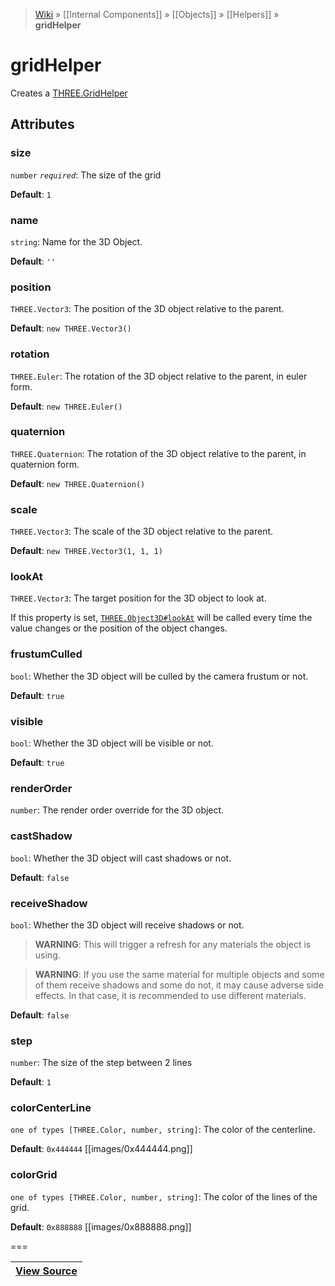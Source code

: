 > [Wiki](Home) » [[Internal Components]] » [[Objects]] » [[Helpers]] » **gridHelper**

# gridHelper

Creates a [THREE.GridHelper](https://threejs.org/docs/index.html#Reference/Extras.Helpers/GridHelper)

## Attributes

### size
``` number ``` *``` required ```*: The size of the grid

**Default**: `1`

### name
``` string ```: Name for the 3D Object.

**Default**: `''`

### position
``` THREE.Vector3 ```: The position of the 3D object relative to the parent.

**Default**: `new THREE.Vector3()`

### rotation
``` THREE.Euler ```: The rotation of the 3D object relative to the parent, in euler form.

**Default**: `new THREE.Euler()`

### quaternion
``` THREE.Quaternion ```: The rotation of the 3D object relative to the parent, in quaternion form.

**Default**: `new THREE.Quaternion()`

### scale
``` THREE.Vector3 ```: The scale of the 3D object relative to the parent.

**Default**: `new THREE.Vector3(1, 1, 1)`

### lookAt
``` THREE.Vector3 ```: The target position for the 3D object to look at.

If this property is set, [`THREE.Object3D#lookAt`](http://threejs.org/docs/#Reference/Core/Object3D.lookAt) will be called every time the value changes or the position of the object changes.

### frustumCulled
``` bool ```: Whether the 3D object will be culled by the camera frustum or not.

**Default**: `true`

### visible
``` bool ```: Whether the 3D object will be visible or not.

**Default**: `true`

### renderOrder
``` number ```: The render order override for the 3D object.

### castShadow
``` bool ```: Whether the 3D object will cast shadows or not.

**Default**: `false`

### receiveShadow
``` bool ```: Whether the 3D object will receive shadows or not.
> **WARNING**: This will trigger a refresh for any materials the object is using.

> **WARNING**: If you use the same material for multiple objects and some of them receive shadows and some do not, it may cause adverse side effects. In that case, it is recommended to use different materials.

**Default**: `false`

### step
``` number ```: The size of the step between 2 lines

**Default**: `1`

### colorCenterLine
``` one of types [THREE.Color, number, string] ```: The color of the centerline.

**Default**: `0x444444` [[images/0x444444.png]]

### colorGrid
``` one of types [THREE.Color, number, string] ```: The color of the lines of the grid.

**Default**: `0x888888` [[images/0x888888.png]]

===

|**[View Source](../blob/master/src/lib/descriptors/Object/Helper/GridHelperDescriptor.js)**|
 ---|
